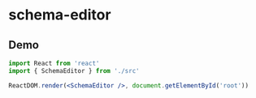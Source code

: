 # schema-editor

## Demo

```jsx
import React from 'react'
import { SchemaEditor } from './src'

ReactDOM.render(<SchemaEditor />, document.getElementById('root'))
```
